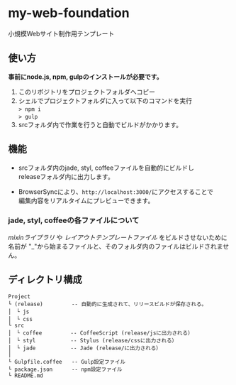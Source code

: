 # my-web-foundation
小規模Webサイト制作用テンプレート

## 使い方
**事前にnode.js, npm, gulpのインストールが必要です。**

1. このリポジトリをプロジェクトフォルダへコピー
2. シェルでプロジェクトフォルダに入って以下のコマンドを実行  
  `> npm i`  
  `> gulp`
3. srcフォルダ内で作業を行うと自動でビルドがかかります。  


## 機能
- srcフォルダ内のjade, styl, coffeeファイルを自動的にビルドし  
releaseフォルダ内に出力します。

- BrowserSyncにより、`http://localhost:3000/`にアクセスすることで  
編集内容をリアルタイムにプレビューできます。
  
### jade, styl, coffeeの各ファイルについて
_mixinライブラリ_ や _レイアウトテンプレートファイル_ をビルドさせないために  
名前が "_"から始まるファイルと、そのフォルダ内のファイルはビルドされません。  

## ディレクトリ構成
```
Project
└ (release)         -- 自動的に生成されて、リリースビルドが保存される。
│　└ js
│　└ css
└ src
│　└ coffee         -- CoffeeScript (release/jsに出力される）
│　└ styl           -- Stylus (release/cssに出力される）
│　└ jade           -- Jade (release/に出力される）
│
└ Gulpfile.coffee   -- Gulp設定ファイル
└ package.json      -- npm設定ファイル
└ README.md
```
